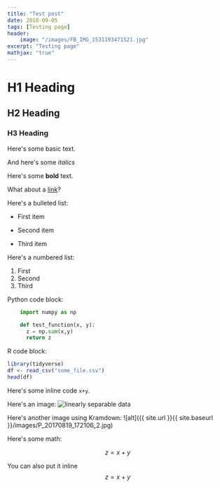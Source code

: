 ```yaml
---
title: "Test post"
date: 2018-09-05
tags: [Testing page]
header:
	image: "/images/FB_IMG_1531193471521.jpg"
excerpt: "Testing page"
mathjax: "true"
---
```


# H1 Heading

## H2 Heading

### H3 Heading

Here's some basic text. 

And here's some *italics*

Here's some **bold** text.

What about a [link](https://github.com/hrjheng)?

Here's a bulleted list:
* First item
+ Second item
- Third item

Here's a numbered list:
1. First
2. Second
3. Third

Python code block:
```python
    import numpy as np

    def test_function(x, y):
      z = np.sum(x,y)
      return z
```

R code block:
```r
library(tidyverse)
df <- read_csv("some_file.csv")
head(df)
```

Here's some inline code `x+y`.

Here's an image:
<img src="{{ site.url }}{{ site.baseurl }}/images/P_20170819_172106_2.jpg" alt="linearly separable data">

Here's another image using Kramdown:
![alt]({{ site.url }}{{ site.baseurl }}/images/P_20170819_172106_2.jpg)

Here's some math:

$$z=x+y$$

You can also put it inline $$z=x+y$$
